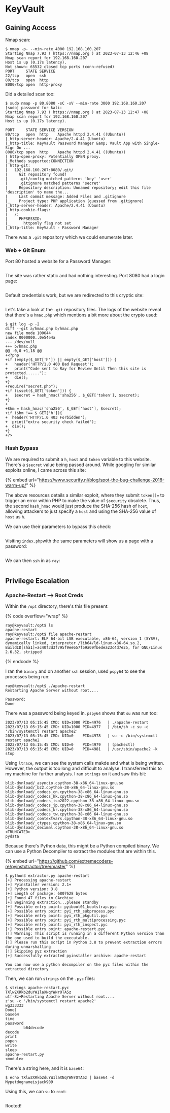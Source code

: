 # KeyVault

## Gaining Access

Nmap scan:

```
$ nmap -p- --min-rate 4000 192.168.160.207
Starting Nmap 7.93 ( https://nmap.org ) at 2023-07-13 12:46 +08
Nmap scan report for 192.168.160.207
Host is up (0.17s latency).
Not shown: 65532 closed tcp ports (conn-refused)
PORT     STATE SERVICE
22/tcp   open  ssh
80/tcp   open  http
8080/tcp open  http-proxy
```

Did a detailed scan too:

```
$ sudo nmap -p 80,8080 -sC -sV --min-rate 3000 192.168.160.207
[sudo] password for kali: 
Starting Nmap 7.93 ( https://nmap.org ) at 2023-07-13 12:47 +08
Nmap scan report for 192.168.160.207
Host is up (0.17s latency).

PORT     STATE SERVICE VERSION
80/tcp   open  http    Apache httpd 2.4.41 ((Ubuntu))
|_http-server-header: Apache/2.4.41 (Ubuntu)
|_http-title: KeyVault Password Manager &amp; Vault App with Single-Sign On ...
8080/tcp open  http    Apache httpd 2.4.41 ((Ubuntu))
| http-open-proxy: Potentially OPEN proxy.
|_Methods supported:CONNECTION
| http-git: 
|   192.168.160.207:8080/.git/
|     Git repository found!
|     .git/config matched patterns 'key' 'user'
|     .gitignore matched patterns 'secret'
|     Repository description: Unnamed repository; edit this file 'description' to name the...
|     Last commit message: Added Files and .gitignore 
|_    Project type: PHP application (guessed from .gitignore)
|_http-server-header: Apache/2.4.41 (Ubuntu)
| http-cookie-flags: 
|   /: 
|     PHPSESSID: 
|_      httponly flag not set
|_http-title: KeyVault - Password Manager
```

There was a `.git` repository which we could enumerate later.&#x20;

### Web + Git Enum

Port 80 hosted a website for a Password Manager:

<figure><img src="../../../.gitbook/assets/image (129).png" alt=""><figcaption></figcaption></figure>

The site was rather static and had nothing interesting. Port 8080 had a login page:

<figure><img src="../../../.gitbook/assets/image (7) (4).png" alt=""><figcaption></figcaption></figure>

Default credentials work, but we are redirected to this cryptic site:

<figure><img src="../../../.gitbook/assets/image (9) (4).png" alt=""><figcaption></figcaption></figure>

Let's take a look at the `.git` repository files. The logs of the website reveal that there's a `hmac.php` which mentions a bit more about the crypto used:

```
$ git log -p -2
diff --git a/hmac.php b/hmac.php
new file mode 100644
index 0000000..0e54e4a
--- /dev/null
+++ b/hmac.php
@@ -0,0 +1,18 @@
+<?php
+if (empty($_GET['h']) || empty($_GET['host'])) {
+   header('HTTP/1.0 400 Bad Request');
+   print("Code sent to Ray for Review Until Then this site is protected......");
+   die();
+}
+require("secret.php"); 
+if (isset($_GET['token'])) {
+   $secret = hash_hmac('sha256', $_GET['token'], $secret);
+}
+
+$hm = hash_hmac('sha256', $_GET['host'], $secret);
+if ($hm !== $_GET['h']){
+  header('HTTP/1.0 403 Forbidden');
+  print("extra security check failed");
+  die();
+}
+?>
```

### Hash Bypass

We are required to submit a `h`, `host` and `token` variable to this website. There's a `$secret` value being passed around. While googling for similar exploits online, I came across this site:

{% embed url="https://www.securify.nl/blog/spot-the-bug-challenge-2018-warm-up/" %}

The above resources details a similar exploit, where they submit `token[]=` to trigger an error within PHP to make the value of `$security` obsolete. Thus, the second `hash_hmac` would just produce the SHA-256 hash of `host`, allowing attackers to just specify a `host` and using the SHA-256 value of `host` as `h`.&#x20;

&#x20;We can use their parameters to bypass this check:

<figure><img src="../../../.gitbook/assets/image (36) (1) (1).png" alt=""><figcaption></figcaption></figure>

Visiting `index.php`with the same parameters will show us a page with a password:

<figure><img src="../../../.gitbook/assets/image (5) (7).png" alt=""><figcaption></figcaption></figure>

We can then `ssh` in as `ray`:

<figure><img src="../../../.gitbook/assets/image (170).png" alt=""><figcaption></figcaption></figure>

## Privilege Escalation

### Apache-Restart --> Root Creds

Within the `/opt` directory, there's this file present:

{% code overflow="wrap" %}
```
ray@keyvault:/opt$ ls
apache-restart
ray@keyvault:/opt$ file apache-restart 
apache-restart: ELF 64-bit LSB executable, x86-64, version 1 (SYSV), dynamically linked, interpreter /lib64/ld-linux-x86-64.so.2, BuildID[sha1]=ac40f3d3f795f9ee657f59a09fbedea23c4d7e25, for GNU/Linux 2.6.32, stripped
```
{% endcode %}

I ran the `binary` and on another `ssh` session, used `pspy64` to see the processes being run:

```
ray@keyvault:/opt$ ./apache-restart 
Restarting Apache Server without root....                                                    
                                                                                             
Password: 
Done
```

There was a password being keyed in. `pspy64` shows that `su` was run too:

```
2023/07/13 05:15:45 CMD: UID=1000 PID=4976   | ./apache-restart 
2023/07/13 05:15:45 CMD: UID=1000 PID=4977   | /bin/sh -c su -c '/bin/systemctl restart apache2'                                                                                          
2023/07/13 05:15:45 CMD: UID=0    PID=4978   | su -c /bin/systemctl restart apache2 
2023/07/13 05:15:45 CMD: UID=0    PID=4979   | (pachectl) 
2023/07/13 05:15:45 CMD: UID=0    PID=4981   | /usr/sbin/apache2 -k stop
```

Using `ltrace`, we can see the system calls makde and what is being written. However, the output is too long and difficult to analyse. I transferred this to my machine for further analysis. I ran `strings` on it and saw this bit:

```
blib-dynload/_asyncio.cpython-38-x86_64-linux-gnu.so
blib-dynload/_bz2.cpython-38-x86_64-linux-gnu.so
blib-dynload/_codecs_cn.cpython-38-x86_64-linux-gnu.so
blib-dynload/_codecs_hk.cpython-38-x86_64-linux-gnu.so
blib-dynload/_codecs_iso2022.cpython-38-x86_64-linux-gnu.so
blib-dynload/_codecs_jp.cpython-38-x86_64-linux-gnu.so
blib-dynload/_codecs_kr.cpython-38-x86_64-linux-gnu.so
blib-dynload/_codecs_tw.cpython-38-x86_64-linux-gnu.so
blib-dynload/_contextvars.cpython-38-x86_64-linux-gnu.so
blib-dynload/_ctypes.cpython-38-x86_64-linux-gnu.so
blib-dynload/_decimal.cpython-38-x86_64-linux-gnu.so
<TRUNCATED>
pydata
```

Because there's Python data, this might be a Python compiled binary. We can use a Python Decompiler to extract the modules that are within this.&#x20;

{% embed url="https://github.com/extremecoders-re/pyinstxtractor/tree/master" %}

```
$ python3 extractor.py apache-restart
[+] Processing apache-restart
[+] Pyinstaller version: 2.1+
[+] Python version: 3.8
[+] Length of package: 6807628 bytes
[+] Found 47 files in CArchive
[+] Beginning extraction...please standby
[+] Possible entry point: pyiboot01_bootstrap.pyc
[+] Possible entry point: pyi_rth_subprocess.pyc
[+] Possible entry point: pyi_rth_pkgutil.pyc
[+] Possible entry point: pyi_rth_multiprocessing.pyc
[+] Possible entry point: pyi_rth_inspect.pyc
[+] Possible entry point: apache-restart.pyc
[!] Warning: This script is running in a different Python version than the one used to build the executable.
[!] Please run this script in Python 3.8 to prevent extraction errors during unmarshalling
[!] Skipping pyz extraction
[+] Successfully extracted pyinstaller archive: apache-restart

You can now use a python decompiler on the pyc files within the extracted directory
```

Then, we can run `strings` on the `.pyc` files:

```
$ strings apache-restart.pyc 
TXlwZXRkb2duYW1laXNqYWNrOTA5z
utf-8z+Restarting Apache Server without root.... 
z'su -c '/bin/systemctl restart apache2' 
wg333333
Done)
base64
time
password
        b64decode
decode
print
popen
write
sleep
apache-restart.py
<module>
```

There's a string here, and it is `base64`:

```
$ echo TXlwZXRkb2duYW1laXNqYWNrOTA5z | base64 -d
Mypetdognameisjack909
```

Using this, we can `su` to `root`:

<figure><img src="../../../.gitbook/assets/image (133).png" alt=""><figcaption></figcaption></figure>

Rooted!
